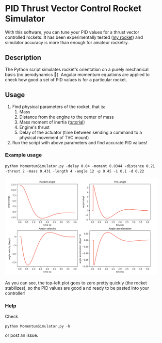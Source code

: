 # PID Thrust Vector Control Rocket Simulator

With this software, you can tune your PID values for a thrust vector controlled rockets. It has been experimentally tested ([my rocket](https://youtu.be/Kb4bNZGqKyE)) and simulator accuracy is more than enough for amateur rocketry.

## Description

The Python script simulates rocket's orientation on a purely mechanical basis (no aerodynamics 🙁). Angular momentum equations are applied to check how good a set of PID values is for a particular rocket.

## Usage

1. Find physical parameters of the rocket, that is:
   1. Mass
   2. Distance from the engine to the center of mass
   3. Mass moment of inertia ([tutorial]())
   4. Engine's thrust
   5. Delay of the actuator (time between sending a command to a physical movement of TVC mount)
2. Run the script with above parameters and find accurate PID values!

### Example usage

`python MomentumSimulator.py -delay 0.04 -moment 0.0344 -distance 0.21 -thrust 2 -mass 0.431 -length 4 -angle 12 -p 0.45 -i 0.1 -d 0.22`

![examplePlots](example/example.png "Example result")

As you can see, the top-left plot goes to zero pretty quickly (the rocket stabilizes), so the PID values are good a nd ready to be pasted into your controller!

### Help

Check

`python MomentumSimulator.py -h`

or post an issue.
